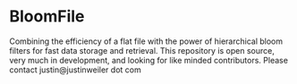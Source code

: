 # BloomFile
Combining the efficiency of a flat file with the power of hierarchical bloom filters for fast data storage and retrieval.  This repository is open source, very much in development, and looking for like minded contributors.  Please contact justin@justinweiler dot com
